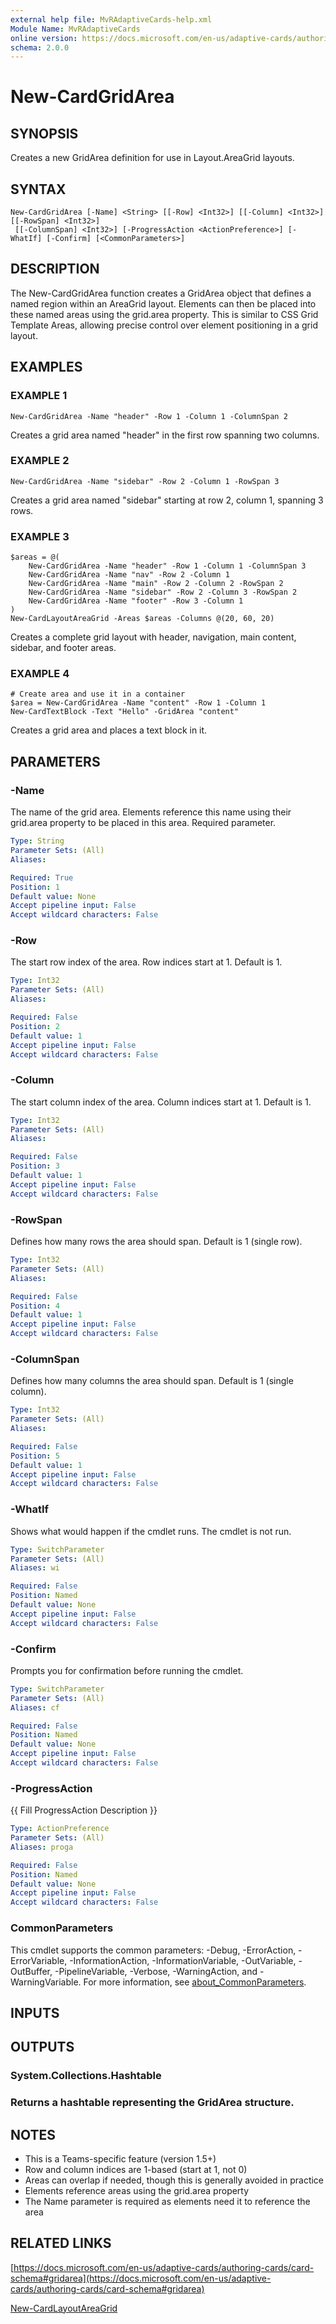 ```yaml
---
external help file: MvRAdaptiveCards-help.xml
Module Name: MvRAdaptiveCards
online version: https://docs.microsoft.com/en-us/adaptive-cards/authoring-cards/card-schema#gridarea
schema: 2.0.0
---
```


# New-CardGridArea

## SYNOPSIS
Creates a new GridArea definition for use in Layout.AreaGrid layouts.

## SYNTAX

```
New-CardGridArea [-Name] <String> [[-Row] <Int32>] [[-Column] <Int32>] [[-RowSpan] <Int32>]
 [[-ColumnSpan] <Int32>] [-ProgressAction <ActionPreference>] [-WhatIf] [-Confirm] [<CommonParameters>]
```

## DESCRIPTION
The New-CardGridArea function creates a GridArea object that defines a named region
within an AreaGrid layout.
Elements can then be placed into these named areas using
the grid.area property.
This is similar to CSS Grid Template Areas, allowing precise
control over element positioning in a grid layout.

## EXAMPLES

### EXAMPLE 1
```
New-CardGridArea -Name "header" -Row 1 -Column 1 -ColumnSpan 2
```

Creates a grid area named "header" in the first row spanning two columns.

### EXAMPLE 2
```
New-CardGridArea -Name "sidebar" -Row 2 -Column 1 -RowSpan 3
```

Creates a grid area named "sidebar" starting at row 2, column 1, spanning 3 rows.

### EXAMPLE 3
```
$areas = @(
    New-CardGridArea -Name "header" -Row 1 -Column 1 -ColumnSpan 3
    New-CardGridArea -Name "nav" -Row 2 -Column 1
    New-CardGridArea -Name "main" -Row 2 -Column 2 -RowSpan 2
    New-CardGridArea -Name "sidebar" -Row 2 -Column 3 -RowSpan 2
    New-CardGridArea -Name "footer" -Row 3 -Column 1
)
New-CardLayoutAreaGrid -Areas $areas -Columns @(20, 60, 20)
```

Creates a complete grid layout with header, navigation, main content, sidebar, and footer areas.

### EXAMPLE 4
```
# Create area and use it in a container
$area = New-CardGridArea -Name "content" -Row 1 -Column 1
New-CardTextBlock -Text "Hello" -GridArea "content"
```

Creates a grid area and places a text block in it.

## PARAMETERS

### -Name
The name of the grid area.
Elements reference this name using their grid.area property
to be placed in this area.
Required parameter.

```yaml
Type: String
Parameter Sets: (All)
Aliases:

Required: True
Position: 1
Default value: None
Accept pipeline input: False
Accept wildcard characters: False
```

### -Row
The start row index of the area.
Row indices start at 1.
Default is 1.

```yaml
Type: Int32
Parameter Sets: (All)
Aliases:

Required: False
Position: 2
Default value: 1
Accept pipeline input: False
Accept wildcard characters: False
```

### -Column
The start column index of the area.
Column indices start at 1.
Default is 1.

```yaml
Type: Int32
Parameter Sets: (All)
Aliases:

Required: False
Position: 3
Default value: 1
Accept pipeline input: False
Accept wildcard characters: False
```

### -RowSpan
Defines how many rows the area should span.
Default is 1 (single row).

```yaml
Type: Int32
Parameter Sets: (All)
Aliases:

Required: False
Position: 4
Default value: 1
Accept pipeline input: False
Accept wildcard characters: False
```

### -ColumnSpan
Defines how many columns the area should span.
Default is 1 (single column).

```yaml
Type: Int32
Parameter Sets: (All)
Aliases:

Required: False
Position: 5
Default value: 1
Accept pipeline input: False
Accept wildcard characters: False
```

### -WhatIf
Shows what would happen if the cmdlet runs.
The cmdlet is not run.

```yaml
Type: SwitchParameter
Parameter Sets: (All)
Aliases: wi

Required: False
Position: Named
Default value: None
Accept pipeline input: False
Accept wildcard characters: False
```

### -Confirm
Prompts you for confirmation before running the cmdlet.

```yaml
Type: SwitchParameter
Parameter Sets: (All)
Aliases: cf

Required: False
Position: Named
Default value: None
Accept pipeline input: False
Accept wildcard characters: False
```

### -ProgressAction
{{ Fill ProgressAction Description }}

```yaml
Type: ActionPreference
Parameter Sets: (All)
Aliases: proga

Required: False
Position: Named
Default value: None
Accept pipeline input: False
Accept wildcard characters: False
```

### CommonParameters
This cmdlet supports the common parameters: -Debug, -ErrorAction, -ErrorVariable, -InformationAction, -InformationVariable, -OutVariable, -OutBuffer, -PipelineVariable, -Verbose, -WarningAction, and -WarningVariable. For more information, see [about_CommonParameters](http://go.microsoft.com/fwlink/?LinkID=113216).

## INPUTS

## OUTPUTS

### System.Collections.Hashtable
### Returns a hashtable representing the GridArea structure.
## NOTES
- This is a Teams-specific feature (version 1.5+)
- Row and column indices are 1-based (start at 1, not 0)
- Areas can overlap if needed, though this is generally avoided in practice
- Elements reference areas using the grid.area property
- The Name parameter is required as elements need it to reference the area

## RELATED LINKS

[https://docs.microsoft.com/en-us/adaptive-cards/authoring-cards/card-schema#gridarea](https://docs.microsoft.com/en-us/adaptive-cards/authoring-cards/card-schema#gridarea)

[New-CardLayoutAreaGrid]()


